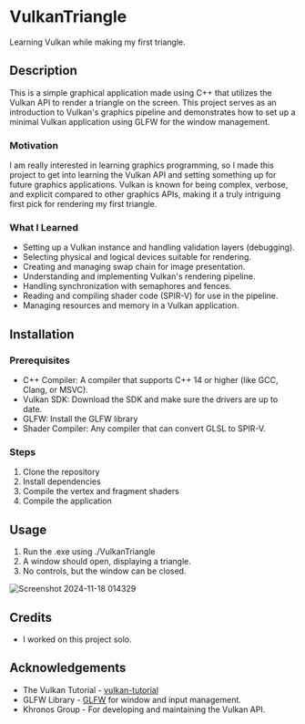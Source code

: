 # VulkanTriangle
Learning Vulkan while making my first triangle.

## Description
This is a simple graphical application made using C++ that utilizes the Vulkan API to render a triangle on the screen. This project serves as an introduction to Vulkan's graphics pipeline and demonstrates how to set up a minimal Vulkan application using GLFW for the window management.

### Motivation
I am really interested in learning graphics programming, so I made this project to get into learning the Vulkan API and setting something up for future graphics applications. Vulkan is known for being complex, verbose, and explicit compared to other graphics APIs, making it a truly intriguing first pick for rendering my first triangle.

### What I Learned
- Setting up a Vulkan instance and handling validation layers (debugging).
- Selecting physical and logical devices suitable for rendering.
- Creating and managing swap chain for image presentation.
- Understanding and implementing Vulkan's rendering pipeline.
- Handling synchronization with semaphores and fences.
- Reading and compiling shader code (SPIR-V) for use in the pipeline.
- Managing resources and memory in a Vulkan application.

## Installation
### Prerequisites
- C++ Compiler: A compiler that supports C++ 14 or higher (like GCC, Clang, or MSVC).
- Vulkan SDK: Download the SDK and make sure the drivers are up to date.
- GLFW: Install the GLFW library
- Shader Compiler: Any compiler that can convert GLSL to SPIR-V.

### Steps
1. Clone the repository
2. Install dependencies
3. Compile the vertex and fragment shaders
4. Compile the application

## Usage
1. Run the .exe using ./VulkanTriangle
2. A window should open, displaying a triangle.
3. No controls, but the window can be closed.

![Screenshot 2024-11-18 014329](https://github.com/user-attachments/assets/423c9063-a064-47fb-bc69-233a25e0ccd1)

## Credits
- I worked on this project solo.

## Acknowledgements
- The Vulkan Tutorial - [vulkan-tutorial](https://vulkan-tutorial.com/)
- GLFW Library - [GLFW](https://www.glfw.org/) for window and input management.
- Khronos Group - For developing and maintaining the Vulkan API.
